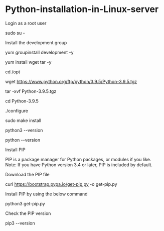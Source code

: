# Python-installation-in-Linux-server
Login as a root user

sudo su -

Install the development group

yum groupinstall development -y

yum install wget tar -y

cd /opt

wget https://www.python.org/ftp/python/3.9.5/Python-3.9.5.tgz

tar -xvf Python-3.9.5.tgz

cd Python-3.9.5

./configure

sudo  make install

python3 --version

python --version



Install PIP

PIP is a package manager for Python packages, or modules if you like. Note: If you have Python version 3.4 or later, PIP is included by default.

 Download the PIP file

curl https://bootstrap.pypa.io/get-pip.py -o get-pip.py
 
 Install PIP by using the below command

python3 get-pip.py
 
Check the PIP version

pip3 --version 
